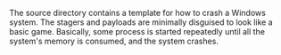 The source directory contains a template for how to crash a Windows system.  The stagers and payloads are minimally disguised to look like a basic game.
Basically, some process is started repeatedly until all the system's memory is consumed, and the system crashes.
